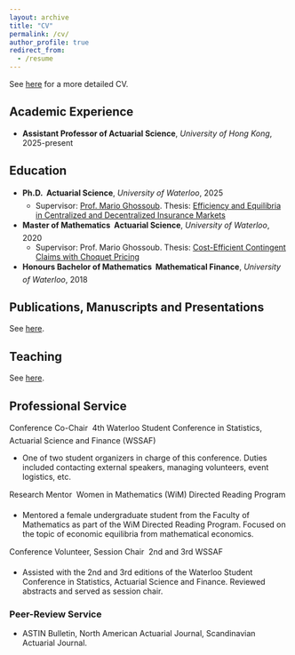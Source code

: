 ```yaml
---
layout: archive
title: "CV"
permalink: /cv/
author_profile: true
redirect_from:
  - /resume
---
```


See [here](/files/mbzhu_cv.pdf) for a more detailed CV.

## Academic Experience

* **Assistant Professor of Actuarial Science**, _University of Hong Kong_, 2025-present

## Education
* **Ph.D. &#151; Actuarial Science**, _University of Waterloo_, 2025
  * Supervisor: [Prof. Mario Ghossoub](https://sites.google.com/site/marioghossoub/). Thesis: [Efficiency and Equilibria in Centralized and Decentralized Insurance Markets](https://hdl.handle.net/10012/21657)
* **Master of Mathematics &#151; Actuarial Science**, _University of Waterloo_, 2020
  * Supervisor: Prof. Mario Ghossoub. Thesis: [Cost-Efficient Contingent Claims with Choquet Pricing](https://uwspace.uwaterloo.ca/handle/10012/16420)
* **Honours Bachelor of Mathematics &#151; Mathematical Finance**, _University of Waterloo_, 2018

## Publications, Manuscripts and Presentations

See [here](/research/).

## Teaching

See [here](/teaching/).

## Professional Service

Conference Co-Chair &#151; 4th Waterloo Student Conference in Statistics, Actuarial Science and Finance (WSSAF)
  * One of two student organizers in charge of this conference. Duties included contacting external speakers, managing volunteers, event logistics, etc.

Research Mentor &#151; Women in Mathematics (WiM) Directed Reading Program
  * Mentored a female undergraduate student from the Faculty of Mathematics as part of the WiM Directed Reading Program. Focused on the topic of economic equilibria from mathematical economics.

Conference Volunteer, Session Chair &#151; 2nd and 3rd WSSAF
  * Assisted with the 2nd and 3rd editions of the Waterloo Student Conference in Statistics, Actuarial Science and Finance. Reviewed abstracts and served as session chair.

### Peer-Review Service

* ASTIN Bulletin, North American Actuarial Journal, Scandinavian Actuarial Journal.
